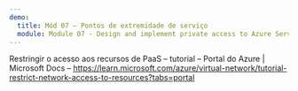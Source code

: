 ```yaml
---
demo:
  title: Mód 07 – Pontos de extremidade de serviço
  module: Module 07 - Design and implement private access to Azure Services
---
```

Restringir o acesso aos recursos de PaaS – tutorial – Portal do Azure | Microsoft Docs – https://learn.microsoft.com/azure/virtual-network/tutorial-restrict-network-access-to-resources?tabs=portal

